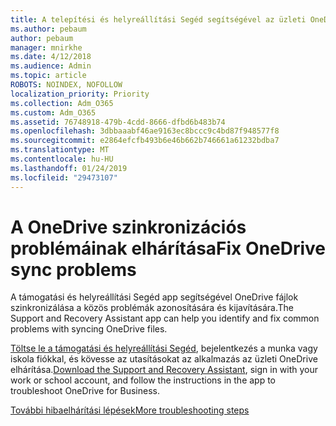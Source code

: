 ```yaml
---
title: A telepítési és helyreállítási Segéd segítségével az üzleti OneDrive – problémamegoldás
ms.author: pebaum
author: pebaum
manager: mnirkhe
ms.date: 4/12/2018
ms.audience: Admin
ms.topic: article
ROBOTS: NOINDEX, NOFOLLOW
localization_priority: Priority
ms.collection: Adm_O365
ms.custom: Adm_O365
ms.assetid: 76748918-479b-4cdd-8666-dfbd6b483b74
ms.openlocfilehash: 3dbbaaabf46ae9163ec8bccc9c4bd87f948577f8
ms.sourcegitcommit: e2864efcfb493b6e46b662b746661a61232bdba7
ms.translationtype: MT
ms.contentlocale: hu-HU
ms.lasthandoff: 01/24/2019
ms.locfileid: "29473107"
---
```

# <a name="fix-onedrive-sync-problems"></a><span data-ttu-id="866ad-102">A OneDrive szinkronizációs problémáinak elhárítása</span><span class="sxs-lookup"><span data-stu-id="866ad-102">Fix OneDrive sync problems</span></span>

<span data-ttu-id="866ad-103">A támogatási és helyreállítási Segéd app segítségével OneDrive fájlok szinkronizálása a közös problémák azonosítására és kijavítására.</span><span class="sxs-lookup"><span data-stu-id="866ad-103">The Support and Recovery Assistant app can help you identify and fix common problems with syncing OneDrive files.</span></span> 
  
<span data-ttu-id="866ad-104">[Töltse le a támogatási és helyreállítási Segéd](https://aka.ms/sara), bejelentkezés a munka vagy iskola fiókkal, és kövesse az utasításokat az alkalmazás az üzleti OneDrive elhárítása.</span><span class="sxs-lookup"><span data-stu-id="866ad-104">[Download the Support and Recovery Assistant](https://aka.ms/sara), sign in with your work or school account, and follow the instructions in the app to troubleshoot OneDrive for Business.</span></span> 
  
[<span data-ttu-id="866ad-105">További hibaelhárítási lépések</span><span class="sxs-lookup"><span data-stu-id="866ad-105">More troubleshooting steps</span></span>](https://go.microsoft.com/fwlink/?linkid=872097)
  

